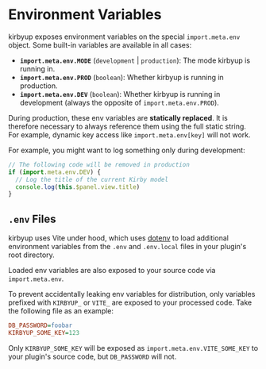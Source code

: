 # Environment Variables

kirbyup exposes environment variables on the special `import.meta.env` object. Some built-in variables are available in all cases:

- **`import.meta.env.MODE`** (`development` | `production`): The mode kirbyup is running in.
- **`import.meta.env.PROD`** (`boolean`): Whether kirbyup is running in production.
- **`import.meta.env.DEV`** (`boolean`): Whether kirbyup is running in development (always the opposite of `import.meta.env.PROD`).

During production, these env variables are **statically replaced**. It is therefore necessary to always reference them using the full static string. For example, dynamic key access like `import.meta.env[key]` will not work.

For example, you might want to log something only during development:

```js
// The following code will be removed in production
if (import.meta.env.DEV) {
  // Log the title of the current Kirby model
  console.log(this.$panel.view.title)
}
```

## `.env` Files

kirbyup uses Vite under hood, which uses [dotenv](https://github.com/motdotla/dotenv) to load additional environment variables from the `.env` and `.env.local` files in your plugin's root directory.

Loaded env variables are also exposed to your source code via `import.meta.env`.

To prevent accidentally leaking env variables for distribution, only variables prefixed with `KIRBYUP_` or `VITE_` are exposed to your processed code. Take the following file as an example:

```ini
DB_PASSWORD=foobar
KIRBYUP_SOME_KEY=123
```

Only `KIRBYUP_SOME_KEY` will be exposed as `import.meta.env.VITE_SOME_KEY` to your plugin's source code, but `DB_PASSWORD` will not.
